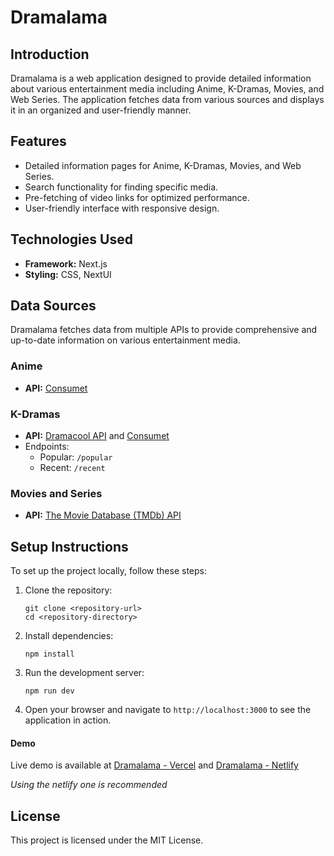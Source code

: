 # Dramalama

## Introduction
Dramalama is a web application designed to provide detailed information about various entertainment media including Anime, K-Dramas, Movies, and Web Series. The application fetches data from various sources and displays it in an organized and user-friendly manner.

## Features
- Detailed information pages for Anime, K-Dramas, Movies, and Web Series.
- Search functionality for finding specific media.
- Pre-fetching of video links for optimized performance.
- User-friendly interface with responsive design.

## Technologies Used
- **Framework:** Next.js
- **Styling:** CSS, NextUI

## Data Sources
Dramalama fetches data from multiple APIs to provide comprehensive and up-to-date information on various entertainment media.

### Anime
- **API:** [Consumet](https://github.com/consumet/api.consumet.org)


### K-Dramas
- **API:** [Dramacool API](https://dramacool-scraper.vercel.app) and [Consumet](https://github.com/consumet/api.consumet.org)
- Endpoints:
  - Popular: `/popular`
  - Recent: `/recent`


### Movies and Series
- **API:** [The Movie Database (TMDb) API](https://www.themoviedb.org/documentation/api)

## Setup Instructions
To set up the project locally, follow these steps:

1. Clone the repository:
   ```
   git clone <repository-url>
   cd <repository-directory>
   ```

2. Install dependencies:
   ```
   npm install
   ```

3. Run the development server:
   ```
   npm run dev
   ```

4. Open your browser and navigate to `http://localhost:3000` to see the application in action.

#### Demo
Live demo is available at [Dramalama - Vercel](https://dramalama.vercel.app) and [Dramalama - Netlify](https://dramalama.netlify.app)

*Using the netlify one is recommended*

## License
This project is licensed under the MIT License.
